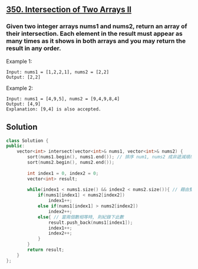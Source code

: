 ## [350. Intersection of Two Arrays II](https://leetcode.com/problems/intersection-of-two-arrays-ii/)

### Given two integer arrays nums1 and nums2, return an array of their intersection. Each element in the result must appear as many times as it shows in both arrays and you may return the result in any order.


Example 1:
```
Input: nums1 = [1,2,2,1], nums2 = [2,2]
Output: [2,2]
```

Example 2:
```
Input: nums1 = [4,9,5], nums2 = [9,4,9,8,4]
Output: [4,9]
Explanation: [9,4] is also accepted.
```


## Solution
```c++
class Solution {
public:
    vector<int> intersect(vector<int>& nums1, vector<int>& nums2) {
        sort(nums1.begin(), nums1.end()); // 排序 num1, nums2 成非遞減順序
        sort(nums2.begin(), nums2.end());
        
        int index1 = 0, index2 = 0;
        vector<int> result;
        
        while(index1 < nums1.size() && index2 < nums2.size()){ // 藉由雙指針比大小來檢查重複順序
            if(nums1[index1] < nums2[index2])
                index1++;
            else if(nums1[index1] > nums2[index2])
                index2++;
            else{ // 當兩個數相等時, 則紀錄下此數
                result.push_back(nums1[index1]);
                index1++;
                index2++;
            }
        }
        return result;
    }
};
```
